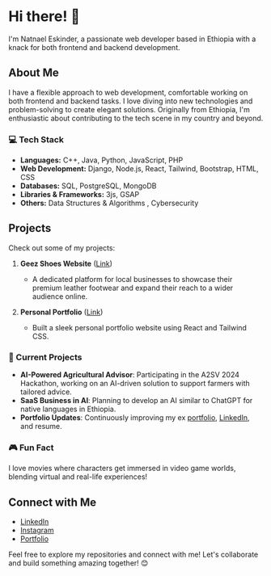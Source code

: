 # Hi there! 👋

I'm Natnael Eskinder, a passionate web developer based in Ethiopia with a knack for both frontend and backend development.

## About Me

I have a flexible approach to web development, comfortable working on both frontend and backend tasks. I love diving into new technologies and problem-solving to create elegant solutions. Originally from Ethiopia, I'm enthusiastic about contributing to the tech scene in my country and beyond.

### 💻 Tech Stack

- **Languages:** C++, Java, Python, JavaScript, PHP
- **Web Development:** Django, Node.js, React, Tailwind, Bootstrap, HTML, CSS
- **Databases:** SQL, PostgreSQL, MongoDB
- **Libraries & Frameworks:**  3js, GSAP
- **Others:** Data Structures & Algorithms ,  Cybersecurity

## Projects

Check out some of my projects:

1. **Geez Shoes Website** ([Link](https://natnaelesk.github.io/Geez/))
   - A dedicated platform for local businesses to showcase their premium leather footwear and expand their reach to a wider audience online.

2. **Personal Portfolio** ([Link](https://natnael-esk.vercel.app))
   - Built a sleek personal portfolio website using React and Tailwind CSS.

### 🌟 Current Projects

- **AI-Powered Agricultural Advisor**: Participating in the A2SV 2024 Hackathon, working on an AI-driven solution to support farmers with tailored advice.
- **SaaS Business in AI**: Planning to develop an AI similar to ChatGPT for native languages in Ethiopia.
- **Portfolio Updates**: Continuously improving my ex [portfolio](https://natnaelesk.github.io/NatnaelEsk), [LinkedIn](https://www.linkedin.com/natnael-esk), and resume.


### 🎮 Fun Fact

I love movies where characters get immersed in video game worlds, blending virtual and real-life experiences!

## Connect with Me

- [LinkedIn](https://www.linkedin.com/in/natnael-eskinder-77695b289/)
- [Instagram](https://www.instagram.com/natnael_esk/)
- [Portfolio](https://natnael-esk.vercel.app)

Feel free to explore my repositories and connect with me! Let's collaborate and build something amazing together! 😊

